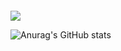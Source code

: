 ```bash

```
<div>
<img align="center" src="https://profile-counter.glitch.me/pakping/count.svg" />
</div>

![Anurag's GitHub stats](https://github-readme-stats.vercel.app/api?username=pakping&show_icons=true&theme=radical)
